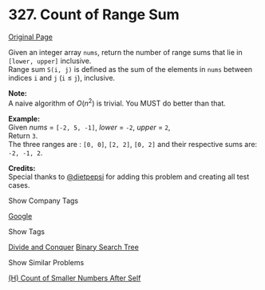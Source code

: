 # 327. Count of Range Sum

[Original Page](https://leetcode.com/problems/count-of-range-sum/)

Given an integer array `nums`, return the number of range sums that lie in `[lower, upper]` inclusive.  
Range sum `S(i, j)` is defined as the sum of the elements in `nums` between indices `i` and `j` (`i` ≤ `j`), inclusive.

**Note:**  
A naive algorithm of _O_(_n_<sup>2</sup>) is trivial. You MUST do better than that.

**Example:**  
Given _nums_ = `[-2, 5, -1]`, _lower_ = `-2`, _upper_ = `2`,  
Return `3`.  
The three ranges are : `[0, 0]`, `[2, 2]`, `[0, 2]` and their respective sums are: `-2, -1, 2`.

**Credits:**  
Special thanks to [@dietpepsi](https://leetcode.com/discuss/user/dietpepsi) for adding this problem and creating all test cases.

<div>

<div id="company_tags" class="btn btn-xs btn-warning">Show Company Tags</div>

<span class="hidebutton">[Google](/company/google/)</span></div>

<div>

<div id="tags" class="btn btn-xs btn-warning">Show Tags</div>

<span class="hidebutton">[Divide and Conquer](/tag/divide-and-conquer/) [Binary Search Tree](/tag/binary-search-tree/)</span></div>

<div>

<div id="similar" class="btn btn-xs btn-warning">Show Similar Problems</div>

<span class="hidebutton">[(H) Count of Smaller Numbers After Self](/problems/count-of-smaller-numbers-after-self/)</span></div>